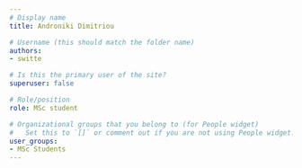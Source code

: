 ```yaml
---
# Display name
title: Androniki Dimitriou

# Username (this should match the folder name)
authors:
- switte

# Is this the primary user of the site?
superuser: false

# Role/position
role: MSc student

# Organizational groups that you belong to (for People widget)
#   Set this to `[]` or comment out if you are not using People widget.
user_groups:
- MSc Students
---
```

